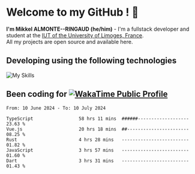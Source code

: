 # Welcome to my GitHub ! 🌃

**I'm Mikkel ALMONTE--RINGAUD (he/him)** - I'm a fullstack developer and student at the [IUT of the University of Limoges, France](https://iut.unilim.fr). \
All my projects are open source and available here.

## Developing using the following technologies

![My Skills](https://skillicons.dev/icons?i=dart,solidjs,pnpm,nodejs,ts,js,vercel,html,css,astro,git,md,discord,electron,figma,obsidian,github,windows,arch,bash,bun,c,cloudflare,linux,py,tailwind,vscode,nginx,npm,tauri,vite,zig,yarn,windicss&theme=dark)

## Been coding for [![WakaTime Public Profile](https://wakatime.com/badge/user/0839e595-e07a-435c-8d59-ed95f2a3d6dd.svg?style=flat-square)](https://wakatime.com/@0839e595-e07a-435c-8d59-ed95f2a3d6dd)

<!--START_SECTION:waka-->

```plain
From: 10 June 2024 - To: 10 July 2024

TypeScript                 58 hrs 11 mins  ######-------------------   23.63 %
Vue.js                     20 hrs 18 mins  ##-----------------------   08.25 %
Rust                       4 hrs 28 mins   -------------------------   01.82 %
JavaScript                 3 hrs 57 mins   -------------------------   01.60 %
Dart                       3 hrs 31 mins   -------------------------   01.43 %
```

<!--END_SECTION:waka-->
